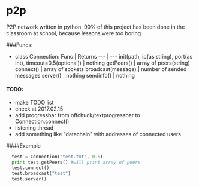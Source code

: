 # p2p
P2P network written in python. 90% of this project has been done in the classroom at school, because lessons were too boring

###Funcs:
  - class Connection:
    Func | Returns
    --- | ---
    init(path, ip(as string), port(as int), timeout=0.5(optional)) | nothing
    getPeers() | array of peers(string)
    connect() | array of sockets
    broadcast(message) | number of sended messages
    server() | nothing
    sendinfo() | nothing

#### TODO:
  - make TODO list
  - check at 2017.02.15
  - add progressbar from offchuck/textprogressbar to Connection.connect()
  - listening thread
  - add something like "datachain" with addresses of connected users
 

####Example
```python
  test = Connection("test.txt", 0.5)
  print test.getPeers() #will print array of peers
  test.connect()
  test.broadcast("test")
  test.server()
```
